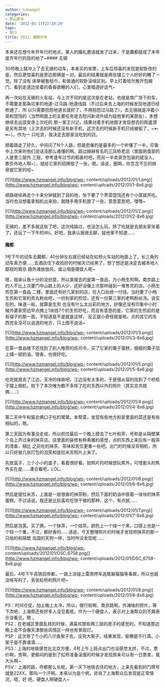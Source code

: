 ```yaml
---
author: hzmangel
categories:
- 那山那水
date: '2012-01-11T22:28:20'
tags:
- 旅行
title: 2012，魔都开年
---
```

本来还在想今年开年行的地点，某人的婚礼邀请就发了过来，于是魔都就成了本年度开年行的目的地了~<!--more-->#### 无锡

30号晚上就冲上了去无锡的动车，本来买的坐票，上车后惊喜的发现是软卧改的座，然后更惊喜的是旁边那俩是一对，最后的结果就是两张铺三个人好好的睡了一觉。除了没有
床单被套枕巾，和普通的软卧没啥区别。早上打着哈欠推开包厢门，看到走道边坐着的昏昏欲睡的人们，心里暗道好运气~

再一次站在无锡的火车站，与上次不同的是这次是在老站，也就是南广场下的车，不需要走那条坑爹的地道-过马路-地道线路（不过后来去上海的时候发现地道已经修通了，所
以只需要抱怨地道长就好了，不用抱怨过马路了）。去无锡就是冲着小笼和馄饨的（当然明面上的主要任务是去慰问新进升级为娃他爹的某朋友），本想继续去出崇安寺上次吃的
那一家王兴记，结果对着手机地图才发现想去的熙盛源是另有其地（上次去的时候还没有新手机，这次去的时候新手机已经被偷了，~~~&gt;.&lt;~~~）。作为一
只吃货，我决定去那家没吃到的店。

顺着路走了好久，中间问了N个人路，但是悲催的是最多的一个听懂了一半，印象中上次来听他们说话没那么难懂的啊。路过赫赫有名的三凤桥老店（里面熟食部的人是里三层外
三层，参考逢年过节的稻香村吧，而另一半卖真空包装的就没人，欺负外地人啊~），就给它家的招牌按了一张，嗯。话说，圈啊，你念念不忘的排骨就它家的哈~

[![](http://www.hzmangel.info/blog/wp-
content/uploads/2012/01/1.png)](http://www.hzmangel.info/blog/wp-
content/uploads/2012/01/1-8x6.jpg)

顺路继续再走个十来分钟就到了目的地，坐下要了个荠菜馄饨还有个小笼就开吃。当时也没想着拿相机出来拍，就随手用手机摁了一张，意思意思吧，嘿嘿~

[![](http://www.hzmangel.info/blog/wp-
content/uploads/2012/01/2.png)](http://www.hzmangel.info/blog/wp-
content/uploads/2012/01/2-8x6.jpg)

无锡的，差不多就这些了吧，这次纯路过，也没怎么玩，除了吃就是去朋友家坐着了，还玩了一下午的Wii。好吧，我承认我很无聊，娃他爹不知道……

#### 魔都

1号下午的动车去魔都，40分钟左右就已经站在虹桥火车站的地面上了，长三角的动车真方便……去酒店住下收拾好的时候天已经黑了，想了想还是决定去被本地人鄙视的南京
路外滩放放风，谁让咱是硬盘人呢~

嗯，我承认我十分的没创意，所以直接去的是第一食品，为小杨生煎啊。南京路上的人不比上次厦门中山路上的人少，还好没像上次那样碰到一堆售完的店。小杨生煎在第一食品
二楼，里面还有好几家别的店，在入口处统一付钱。当时要了小杨生煎和它家的贡丸粉丝吧，一份别家的煎饺，还有一份第三家的老鸭粉丝汤。说实在的，味道一般，就算是生煎
也没有什么太出彩的地方，好像还没有印象中小时候外婆家旁边早点摊上1块钱7个的生煎好吃，而且有意思的是，它家的生煎前的是有褶子的那一面，不知道是不是就是这样，
反正就小奇怪就是啦。点的其它的东西完全没可以说道的地方，只上图不说话~

[![](http://www.hzmangel.info/blog/wp-
content/uploads/2012/01/3.png)](http://www.hzmangel.info/blog/wp-
content/uploads/2012/01/3-8x6.jpg)

在第一食品楼下还找到了别人推荐的凯司令，买了它家的粟子蛋糕，细细的粟子馅上铺一层奶油，很香，也很好吃。

[![](http://www.hzmangel.info/blog/wp-
content/uploads/2012/01/5.png)](http://www.hzmangel.info/blog/wp-
content/uploads/2012/01/5-8x6.jpg)

吃完就晃去了江边，天冷的缘故吧，江边没有太多的，于是很从容的找到了个桥桩子摆上相机，拍下了本次唯为数不多除了吃的东西以外的照片（其实总共就俩……）

[![](http://www.hzmangel.info/blog/wp-
content/uploads/2012/01/4.png)](http://www.hzmangel.info/blog/wp-
content/uploads/2012/01/4-8x6.jpg)

第二天中午和猫总俩口子吃的鹭鹭，本帮菜，发现有些地方和家里面的菜还是有些相似的，嗯。

第三天因为有事没走成，所以抓住最后一个晚上摸去了七叶和茶，号称是从隔壁某个岛上开过来的抹茶店。店里面的装修有种素雅的感觉，点的东西上来后有一股茶的清香，相比
之前吃的抹茶，茶味和苦位更重一些吧。出门的时候没背相机，所以只好放几张打包的泡芙和提拉米苏照片上来了。

先放盒子，三个小小的盒子，看着很好看。拍照片的时候想玩焦外，可惜套头的焦外实在是……凑合看吧，LOL。

[![](http://www.hzmangel.info/blog/wp-
content/uploads/2012/01/6.png)](http://www.hzmangel.info/blog/wp-
content/uploads/2012/01/6-8x6.jpg)

然后是提拉米苏，上面是一层很香的抹茶粉，然后下面的奶油中嵌着一块块的抹茶蛋糕。不过话说，我还是比较喜欢吃饼干做的那种，这个，有点腻……

[![](http://www.hzmangel.info/blog/wp-
content/uploads/2012/01/7.png)](http://www.hzmangel.info/blog/wp-
content/uploads/2012/01/7-8x6.jpg)

然后是泡芙。买了俩，一个抹茶，一个焙茶。颜色上一个绿一个黑，口感上也是一个轻一个重，不过，都好香的……话说，今天整理照片的时候才发现把抹茶的那一只拍的和隔壁
岛国的天狗一样，当时咋没发现呢……

[![](http://www.hzmangel.info/blog/wp-
content/uploads/2012/01/DSC_6758.png)](http://www.hzmangel.info/blog/wp-
content/uploads/2012/01/DSC_6758-8x6.jpg)

最后，4号下午高铁回帝都，一路上没碰上雷雨停车追尾躲猫猫等事故，所以也就没啥写的了，丢张虹桥的照片吧~

[![](http://www.hzmangel.info/blog/wp-
content/uploads/2012/01/8.png)](http://www.hzmangel.info/blog/wp-
content/uploads/2012/01/8-8x6.jpg)

PS：时间仓促，加上晚上太冷，所以，银行街啊，南京路啊，外滩啥的照片，等下次吧，上海帮还有好多人没见着呢。作为一个硬盘人，表示对上海帮众的不屑表示没看见，嗯
。  
PS2：在老城区里面乱转的时候，满喜欢那些两三层的房子的感觉的，不知道那边晚上会不会像天津那些风情区一样也有景观灯。  
PSP：这次带了个小的八爪鱼架子去，没背大架子，结果发现，偷懒是不行滴，小架子是不靠谱滴……  
PS3：上海的地铁感觉比北京方便，4号上午上班点出门也没感觉太挤，不过，票价啊，贵啊，更郁闷的是到了虹桥准备滚蛋的时候才发现原来可以有一日票卖，冤大头啊~  
PSV：上海的路，咋都那么长呢，第一天下地铁去住的地方，上来先看到的门牌号就是22XX，那叫一个汗啊。本来以为是个例，咨询了上海帮众后发现是正常情况，唔，好
吧，硬盘人啊硬盘人~